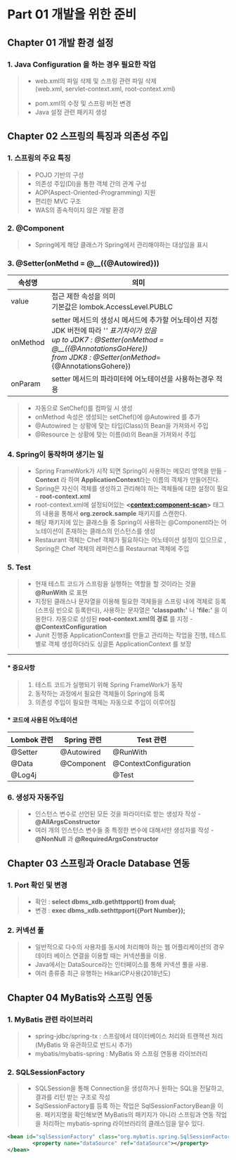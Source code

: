 # **Part 01** 개발을 위한 준비


## **Chapter 01** 개발 환경 설정


### 1. Java Configuration 을 하는 경우 필요한 작업
>   + web.xml의 파일 삭제 및 스프링 관련 파일 삭제  
>    (web.xml, servlet-context.xml, root-context.xml)
>   - pom.xml의 수정 및 스프링 버전 변경
>   - Java 설정 관련 패키지 생성


## **Chapter** 02 스프링의 특징과 의존성 주입

### 1. 스프링의 주요 특징
 >  - POJO 기반의 구성
 >  - 의존성 주입(DI)을 통한 객체 간의 관계 구성
 >  - AOP(Aspect-Oriented-Programming) 지원
 >  - 편리한 MVC 구조
 >  - WAS의 종속적이지 않은 개발 환경

### 2. @Component
 >   - Spring에게 해당 클래스가 Spring에서 관리해야하는 대상임을 표시

### 3. @Setter(onMethd = @__({@Autowired}))

 |속성명| 의미|
 |-----------------|------------------|
 |value|접근 제한 속성을 의미 </br> 기본값은  lombok.AccessLevel.PUBLC|
 |onMethod|setter 메서드의 생성시 메서드에 추가할 어노테이션 지정 </br> JDK 버전에 따라 '_' 표기차이가 있음  </br>up to JDK7 : @Setter(onMethod = @__({@AnnotationsGoHere})  </br>from JDK8 : @Setter(onMethod_={@AnnotationsGohere})|
 |onParam           |setter 메서드의 파라미터에 어노테이션을 사용하는경우 적용|


 >  - 자동으로 SetChef()를 컴파일 시 생성
 >  - onMethod 속성은 생성되는 setChef()에 @Autowired 를 추가
 >  - @Autowired 는 상황에 맞는 타입(Class)의 Bean을 가져와서 주입
 >  - @Resource 는 상황에 맞는 이름(Id)의 Bean을 가져와서 주입

 ### 4. Spring이 동작하며 생기는 일
 >  - Spring FrameWork가 시작 되면 Spring이 사용하는 메모리 영역을 만듦 - **Context** 라  하며 **ApplicationContext**라는 이름의 객체가 만들어진다.
 >  - Spring은 자신이 객체를 생성하고 관리해야 하는 객체들에 대한 설정이 필요 - **root-context.xml**
 >  - root-context.xml에 설정되어있는 **<<context:component-scan>>** 태그의 내용을 통해서 **org.zerock.sample** 패키지를 스캔한다.
 >  - 해당 패키지에 있는 클래스들 중 Spring이 사용하는 @Component라는 어노테이션이 존재하는 클래스의 인스턴스를 생성
 >  - Restaurant 객체는 Chef 객체가 필요하다는 어노테이션 설정이 있으므로 , Spring은 Chef 객체의 레퍼런스를 Restaurnat 객체에 주입

 ### 5. Test
 >  - 현재 테스트 코드가 스프링을 실행하는 역할을 할 것이라는 것을 **@RunWith** 로 표현
 >  - 지정된 클래스나 문자열을 이용해 필요한 객체들을 스프링 내에 객체로 등록(스프링 빈으로 등록한다),  사용하는 문자열은 **'classpath:'** 나 **'file:'** 을 이용한다. 자동으로 상성된 **root-context.xml의 경로** 를 지정 - **@ContextConfiguration**
 >  - Junit 진행중 ApplicationContext를 만들고 관리하는 작업을 진행, 테스트 별로 객체 생성하더라도 싱글톤 ApplicationContext 를 보장
 ---------
 #### * 중요사항 
 >  1. 테스트 코드가 실행되기 위해 Spring FrameWork가 동작
 >  2. 동작하는 과정에서 필요한 객체들이 Spring에 등록
 >  3. 의존성 주입이 필요한 객체는 자동으로 주입이 이루어짐


 #### * 코드에 사용된 어노테이션
 |Lombok 관련       |  Spring 관련      | Test 관련
 |-----------------|------------------|---------
 |@Setter          |@Autowired        |@RunWith
 |@Data            |@Component        |@ContextConfiguration
 |@Log4j           |                  |@Test

### 6. 생성자 자동주입
>   - 인스턴스 변수로 선언된 모든 것을 파라미터로 받는 생성자 작성 - **@AllArgsConstructor**
>   - 여러 개의 인스턴스 변수들 중 특정한 변수에 대해서만 생성자를 작성 -  **@NonNull** 과 **@RequiredArgsConstructor** 

## **Chapter 03** 스프링과 Oracle Database 연동

### 1. Port 확인 및 변경

>   - 확인 : **select dbms_xdb.gethttpport() from dual;**
>   - 변경 : **exec dbms_xdb.sethttpport({Port Number});**

### 2. 커넥션 풀

>   - 일반적으로 다수의 사용자를 동시에 처리해야 하는 웹 어플리케이션의 경우 데이터 베이스 연결을 이용할 때는 커넥션풀을 이용.
>   - Java에서는 DataSource라는 인터페이스를 통해 커넥션 풀을 사용.
>   - 여러 종류중 최근 유행하는 HikariCP사용(2018년도)


## **Chapter 04** MyBatis와 스프링 연동

### 1. MyBatis 관련 라이브러리
>   - spring-jdbc/spring-tx : 스프링에서 데이터베이스 처리와 트랜잭션 처리(MyBatis 와 유관하므로 반드시 추가)
>   - mybatis/mybatis-spring : MyBatis 와 스프링 연동용 라이브러리

### 2. SQLSessionFactory
>   - SQLSession을 통해 Connection을 생성하거나 원하는 SQL을 전달하고, 결과를 리턴 받는 구조로 작성
>   - SqlSessionFactory를 등록 하는 작업은 SqlSessionFactoryBean을 이용. 패키지명을 확인해보면 MyBatis의 패키지가 아니라 스프링과 연동 작업을 처리하는 mybatis-spring 라이브러리의 클래스임을 알수 있다.

```xml
<bean id="sqlSessionFactory" class="org.mybatis.spring.SqlSessionFactoryBean">
		<property name="dataSource" ref="dataSource"></property>
</bean>
```
